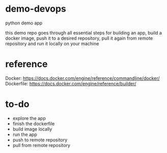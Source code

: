 # demo-devops
python demo app

this demo repo goes through all essential steps for building an app,
build a docker image, push it to a desired repository, pull it again from remote
repository and run it locally on your machine    

# reference
Docker: https://docs.docker.com/engine/reference/commandline/docker/
Dockerfile: https://docs.docker.com/engine/reference/builder/

# to-do
- explore the app
- finish the dockerfile
- build image locally
- run the app
- push to remote repository
- pull from remote repository
